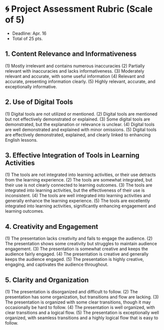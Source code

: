 # 🌀 Project Assessment Rubric (Scale of 5)

+ Deadline: Apr. 16
+ Total of 25 pts.

## 1. Content Relevance and Informativeness

(1) Mostly irrelevant and contains numerous inaccuracies
(2) Partially relevant with inaccuracies and lacks informativeness.
(3) Moderately relevant and accurate, with some useful information
(4) Relevant and accurate, presenting information clearly.
(5) Highly relevant, accurate, and exceptionally informative.

## 2. Use of Digital Tools

(1) Digital tools are not utilized or mentioned.
(2) Digital tools are mentioned but not effectively demonstrated or explained.
(3) Some digital tools are demonstrated, but the explanation or relevance is unclear.
(4) Digital tools are well demonstrated and explained with minor omissions.
(5) Digital tools are effectively demonstrated, explained, and clearly linked to enhancing English lessons.

## 3. Effective Integration of Tools in Learning Activities
(1) The tools are not integrated into learning activities, or their use detracts from the learning experience.
(2) The tools are somewhat integrated, but their use is not clearly connected to learning outcomes.
(3) The tools are integrated into learning activities, but the effectiveness of their use is inconsistent.
(4) The tools are well integrated into learning activities and generally enhance the learning experience.
(5) The tools are excellently integrated into learning activities, significantly enhancing engagement and learning outcomes.

## 4. Creativity and Engagement

(1) The presentation lacks creativity and fails to engage the audience.
(2) The presentation shows some creativity but struggles to maintain audience engagement.
(3) The presentation is somewhat creative and keeps the audience fairly engaged.
(4) The presentation is creative and generally keeps the audience engaged.
(5) The presentation is highly creative, engaging, and captivates the audience throughout.

## 5. Clarity and Organization

(1) The presentation is disorganized and difficult to follow.
(2) The presentation has some organization, but transitions and flow are lacking.
(3) The presentation is organized with some clear transitions, though it may occasionally be hard to follow.
(4) The presentation is well organized, with clear transitions and a logical flow.
(5) The presentation is exceptionally well organized, with seamless transitions and a highly logical flow that is easy to follow.

